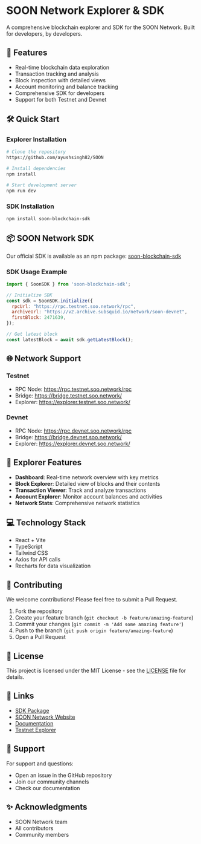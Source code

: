 # SOON Network Explorer & SDK

A comprehensive blockchain explorer and SDK for the SOON Network. Built for developers, by developers.

## 🚀 Features

- Real-time blockchain data exploration
- Transaction tracking and analysis
- Block inspection with detailed views
- Account monitoring and balance tracking
- Comprehensive SDK for developers
- Support for both Testnet and Devnet

## 🛠 Quick Start

### Explorer Installation

```bash
# Clone the repository
https://github.com/ayushsingh82/SOON

# Install dependencies
npm install

# Start development server
npm run dev
```

### SDK Installation

```bash
npm install soon-blockchain-sdk
```

## 📦 SOON Network SDK

Our official SDK is available as an npm package: [soon-blockchain-sdk](https://www.npmjs.com/package/soon-blockchain-sdk)

### SDK Usage Example

```javascript
import { SoonSDK } from 'soon-blockchain-sdk';

// Initialize SDK
const sdk = SoonSDK.initialize({
  rpcUrl: "https://rpc.testnet.soo.network/rpc",
  archiveUrl: "https://v2.archive.subsquid.io/network/soon-devnet",
  firstBlock: 2471639,
});

// Get latest block
const latestBlock = await sdk.getLatestBlock();
```

## 🌐 Network Support

### Testnet
- RPC Node: https://rpc.testnet.soo.network/rpc
- Bridge: https://bridge.testnet.soo.network/
- Explorer: https://explorer.testnet.soo.network/

### Devnet
- RPC Node: https://rpc.devnet.soo.network/rpc
- Bridge: https://bridge.devnet.soo.network/
- Explorer: https://explorer.devnet.soo.network/

## 🔧 Explorer Features

- **Dashboard**: Real-time network overview with key metrics
- **Block Explorer**: Detailed view of blocks and their contents
- **Transaction Viewer**: Track and analyze transactions
- **Account Explorer**: Monitor account balances and activities
- **Network Stats**: Comprehensive network statistics

## 💻 Technology Stack

- React + Vite
- TypeScript
- Tailwind CSS
- Axios for API calls
- Recharts for data visualization

## 🤝 Contributing

We welcome contributions! Please feel free to submit a Pull Request.

1. Fork the repository
2. Create your feature branch (`git checkout -b feature/amazing-feature`)
3. Commit your changes (`git commit -m 'Add some amazing feature'`)
4. Push to the branch (`git push origin feature/amazing-feature`)
5. Open a Pull Request

## 📄 License

This project is licensed under the MIT License - see the [LICENSE](LICENSE) file for details.

## 🔗 Links

- [SDK Package](https://www.npmjs.com/package/soon-blockchain-sdk)
- [SOON Network Website](https://soo.network/)
- [Documentation](https://docs.sqd.dev/solana-indexing/)
- [Testnet Explorer](https://explorer.testnet.soo.network/)

## 🤔 Support

For support and questions:
- Open an issue in the GitHub repository
- Join our community channels
- Check our documentation

## ✨ Acknowledgments

- SOON Network team
- All contributors
- Community members

